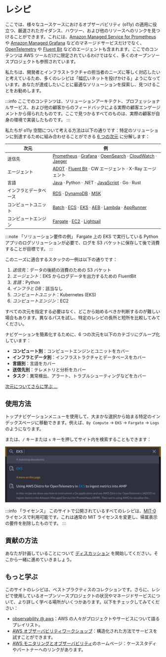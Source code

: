 # レシピ

ここでは、様々なユースケースにおけるオブザーバビリティ (o11y) の適用に役立つ、厳選されたガイダンス、ハウツー、および他のリソースへのリンクを見つけることができます。これには、[Amazon Managed Service for Prometheus][amp] や [Amazon Managed Grafana][amg] などのマネージドサービスだけでなく、[OpenTelemetry][otel] や [Fluent Bit][fluentbit] などのエージェントも含まれます。ここでのコンテンツは AWS ツールだけに限定されているわけではなく、多くのオープンソースプロジェクトも参照されています。

私たちは、開発者とインフラストラクチャの担当者のニーズに等しく対応したいと考えているため、多くのレシピは「幅広いネットを投げかける」ようになっています。あなたが達成したいことに最適なソリューションを探索し、見つけることをお勧めします。

:::info
    ここでのコンテンツは、ソリューションアーキテクト、プロフェッショナルサービス、および他の顧客からのフィードバックによる実際の顧客エンゲージメントから得られたものです。ここで見つかるすべてのものは、実際の顧客が自身の環境で実装したものです。
:::

私たちが o11y 空間について考える方法は以下の通りです：特定のソリューションに到達するために組み合わせることができる [6 つの次元][dimensions] に分解します：

| 次元 | 例 |
|---------------|--------------|
| 送信先  | [Prometheus][amp] &middot; [Grafana][amg] &middot; [OpenSearch][aes] &middot; [CloudWatch][cw] &middot; [Jaeger][jaeger] |
| エージェント        | [ADOT][adot] &middot; [Fluent Bit][fluentbit] &middot; CW エージェント &middot; X-Ray エージェント |
| 言語     | [Java][java] &middot; Python &middot; .NET &middot; [JavaScript][nodejs] &middot; Go &middot; Rust |
| インフラとデータベース  |  [RDS][rds] &middot; [DynamoDB][dynamodb] &middot; [MSK][msk] |
| コンピュートユニット | [Batch][batch] &middot; [ECS][ecs] &middot; [EKS][eks] &middot; [AEB][beans] &middot; [Lambda][lambda] &middot; [AppRunner][apprunner] |
| コンピュートエンジン | [Fargate][fargate] &middot; [EC2][ec2] &middot; [Lightsail][lightsail] |

:::note
    「ソリューション要件の例」
    Fargate 上の EKS で実行している Python アプリのログソリューションが必要で、ログを S3 バケットに保存して後で消費することが目標です。
:::

このニーズに適合するスタックの一例は以下の通りです：

1. *送信先*：データの後続の消費のための S3 バケット
1. *エージェント*：EKS からログデータを出力するための FluentBit
1. *言語*：Python
1. *インフラと DB*：該当なし
1. *コンピュートユニット*：Kubernetes (EKS)
1. *コンピュートエンジン*：EC2

すべての次元を指定する必要はなく、どこから始めるべきか判断するのが難しい場合もあります。異なるパスを試し、特定のレシピの長所と短所を比較してみてください。

ナビゲーションを簡素化するために、6 つの次元を以下のカテゴリにグループ化しています：

- **コンピュート別**：コンピュートエンジンとユニットをカバー
- **インフラとデータ別**：インフラストラクチャとデータベースをカバー
- **言語別**：言語をカバー
- **送信先別**：テレメトリと分析をカバー
- **タスク**：異常検出、アラート、トラブルシューティングなどをカバー

[次元についてさらに学ぶ …](/observability-best-practices/ja/recipes/dimensions/)



## 使用方法

トップナビゲーションメニューを使用して、大まかな選択から始まる特定のインデックスページに移動できます。例えば、`By Compute` -> `EKS` -> `Fargate` -> `Logs` のようになります。

または、`/` キーまたは `s` キーを押してサイト内を検索することもできます：

![o11y space](images/search.png)

:::info
   「ライセンス」
  このサイトで公開されているすべてのレシピは、[MIT-0][mit0] ライセンスで利用可能です。これは通常の MIT ライセンスを変更し、帰属表示の要件を削除したものです。
:::



## 貢献の方法

あなたが計画していることについて [ディスカッション][discussion] を開始してください。そこから一緒に進めていきましょう。




## もっと学ぶ

このサイトのレシピは、ベストプラクティスのコレクションです。さらに、レシピで使用しているオープンソースプロジェクトの状況やマネージドサービスについて、より詳しく学べる場所がいくつかあります。以下をチェックしてみてください：

- [observability @ aws][o11yataws]：AWS の人々がプロジェクトやサービスについて語るプレイリスト。
- [AWS オブザーバビリティワークショップ](/observability-best-practices/ja/recipes/workshops/)：構造化された方法でサービスを試すことができます。
- [AWS モニタリングとオブザーバビリティ][o11yhome]のホームページ：ケーススタディやパートナーへのリンクがあります。

[aes]: aes.md "Amazon Elasticsearch Service"
[adot]: https://aws-otel.github.io/ "AWS Distro for OpenTelemetry"
[amg]: amg.md "Amazon Managed Grafana"
[amp]: amp.md "Amazon Managed Service for Prometheus"
[batch]: https://aws.amazon.com/jp/batch/ "AWS Batch"
[beans]: https://aws.amazon.com/jp/elasticbeanstalk/ "AWS Elastic Beanstalk"
[cw]: cw.md "Amazon CloudWatch"
[dimensions]: dimensions.md
[dynamodb]: dynamodb.md "Amazon DynamoDB"
[ec2]: https://aws.amazon.com/jp/ec2/ "Amazon EC2"
[ecs]: ecs.md "Amazon Elastic Container Service"
[eks]: eks.md "Amazon Elastic Kubernetes Service"
[fargate]: https://aws.amazon.com/jp/fargate/ "AWS Fargate"
[fluentbit]: https://fluentbit.io/ "Fluent Bit"
[jaeger]: https://www.jaegertracing.io/ "Jaeger"
[kafka]: https://kafka.apache.org/ "Apache Kafka"
[apprunner]: apprunner.md "AWS App Runner"
[lambda]: lambda.md "AWS Lambda"
[lightsail]: https://aws.amazon.com/jp/lightsail/ "Amazon Lightsail"
[otel]: https://opentelemetry.io/ "OpenTelemetry"
[java]: java.md
[nodejs]: nodejs.md
[rds]: rds.md "Amazon Relational Database Service"
[msk]: msk.md "Amazon Managed Streaming for Apache Kafka"
[mit0]: https://github.com/aws/mit-0 "MIT-0"
[discussion]: https://github.com/aws-observability/observability-best-practices/discussions "Discussions"
[o11yataws]: https://www.youtube.com/playlist?list=PLaiiCkpc1U7Wy7XwkpfgyOhIf_06IK3U_ "Observability @ AWS YouTube playlist"
[o11yhome]: https://aws.amazon.com/jp/products/management-and-governance/use-cases/monitoring-and-observability/ "AWS Observability home"
